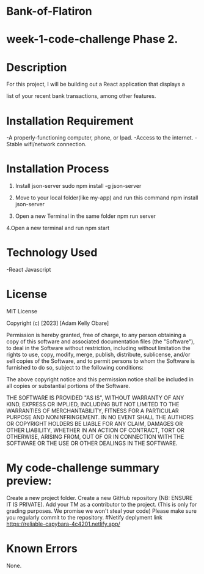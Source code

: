 # Bank-of-Flatiron
# week-1-code-challenge Phase 2.
# Description
For this project, I will be building out a React application that displays a

list of your recent bank transactions, among other features.



# Installation Requirement
-A properly-functioning computer, phone, or Ipad.
-Access to the internet.
-Stable wifi/network connection.

# Installation Process
1. Install json-server
sudo npm install -g json-server

2. Move to your local folder(like my-app) and run this command
npm install json-server

3. Open a new Terminal in the same folder
npm run server

4.Open a new terminal and run 
npm start

# Technology Used
-React Javascript

# License
MIT License

Copyright (c) [2023] [Adam Kelly Obare]

Permission is hereby granted, free of charge, to any person obtaining a copy
of this software and associated documentation files (the "Software"), to deal
in the Software without restriction, including without limitation the rights
to use, copy, modify, merge, publish, distribute, sublicense, and/or sell
copies of the Software, and to permit persons to whom the Software is
furnished to do so, subject to the following conditions:

The above copyright notice and this permission notice shall be included in all
copies or substantial portions of the Software.

THE SOFTWARE IS PROVIDED "AS IS", WITHOUT WARRANTY OF ANY KIND, EXPRESS OR
IMPLIED, INCLUDING BUT NOT LIMITED TO THE WARRANTIES OF MERCHANTABILITY,
FITNESS FOR A PARTICULAR PURPOSE AND NONINFRINGEMENT. IN NO EVENT SHALL THE
AUTHORS OR COPYRIGHT HOLDERS BE LIABLE FOR ANY CLAIM, DAMAGES OR OTHER
LIABILITY, WHETHER IN AN ACTION OF CONTRACT, TORT OR OTHERWISE, ARISING FROM,
OUT OF OR IN CONNECTION WITH THE SOFTWARE OR THE USE OR OTHER DEALINGS IN THE
SOFTWARE.

# My code-challenge summary preview:

Create a new project folder.
Create a new GitHub repository (NB: ENSURE IT IS PRIVATE).
Add your TM as a contributor to the project. (This is only for grading purposes. We promise we won't steal your code)
Please make sure you regularly commit to the repository.
#Netify deplyment link
https://reliable-capybara-4c4201.netlify.app/
# Known Errors
None.
